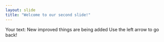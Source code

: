 ```yaml
---
layout: slide
title: "Welcome to our second slide!"
---
```

Your text: New improved things are being added
Use the left arrow to go back!
